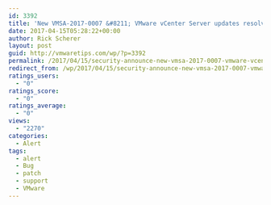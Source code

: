 ```yaml
---
id: 3392
title: 'New VMSA-2017-0007 &#8211; VMware vCenter Server updates resolve a remote code execution vulnerability via BlazeDS'
date: 2017-04-15T05:28:22+00:00
author: Rick Scherer
layout: post
guid: http://vmwaretips.com/wp/?p=3392
permalink: /2017/04/15/security-announce-new-vmsa-2017-0007-vmware-vcenter-server-updates-resolve-a-remote-code-execution-vulnerability-via-blazeds/
redirect_from: /wp/2017/04/15/security-announce-new-vmsa-2017-0007-vmware-vcenter-server-updates-resolve-a-remote-code-execution-vulnerability-via-blazeds/
ratings_users:
  - "0"
ratings_score:
  - "0"
ratings_average:
  - "0"
views:
  - "2270"
categories:
  - Alert
tags:
  - alert
  - Bug
  - patch
  - support
  - VMware
---
```

